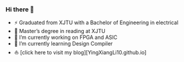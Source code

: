 ### Hi there 👋

- ⚡ Graduated from XJTU with a Bachelor of Engineering in electrical
- 🚴‍ Master’s degree in reading at XJTU
- 🔭 I’m currently working on FPGA and ASIC
- 🌱 I’m currently learning Design Compiler
- ⛵ [click here to visit my blog][YingXiangLi10.github.io]

<!--
**YingXiangLi10/YingXiangLi10** is a ✨ _special_ ✨ repository because its `README.md` (this file) appears on your GitHub profile.

Here are some ideas to get you started:

- 🔭 I’m currently working on ...
- 🌱 I’m currently learning ...
- 👯 I’m looking to collaborate on ...
- 🤔 I’m looking for help with ...
- 💬 Ask me about ...
- 📫 How to reach me: ...
- 😄 Pronouns: ...
- ⚡ Fun fact: ...
-->
